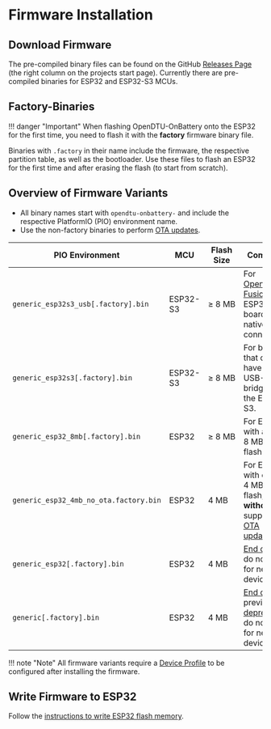 # Firmware Installation

## Download Firmware

The pre-compiled binary files can be found on the GitHub [Releases
Page](https://github.com/hoylabs/OpenDTU-OnBattery/releases) (the right
column on the projects start page). Currently there are pre-compiled binaries
for ESP32 and ESP32-S3 MCUs.

## Factory-Binaries

!!! danger "Important"
    When flashing OpenDTU-OnBattery onto the ESP32 for the first time, you need
    to flash it with the **factory** firmware binary file.

Binaries with `.factory` in their name include the firmware, the respective
partition table, as well as the bootloader. Use these files to flash an ESP32
for the first time and after erasing the flash (to start from scratch).

## Overview of Firmware Variants

* All binary names start with `opendtu-onbattery-` and include the respective
  PlatformIO (PIO) environment name.
* Use the non-factory binaries to perform [OTA updates](update.md).

| PIO Environment                        | MCU      | Flash Size          | Comment                                                                                                                        |
|----------------------------------------|----------|---------------------|--------------------------------------------------------------------------------------------------------------------------------|
| `generic_esp32s3_usb[.factory].bin`    | ESP32-S3 | &ge;&nbsp;8&nbsp;MB | For [OpenDTU Fusion](../3rd_party/opendtu_fusion.md) and ESP32-S3 boards with native USB connection.                           |
| `generic_esp32s3[.factory].bin`        | ESP32-S3 | &ge;&nbsp;8&nbsp;MB | For boards that only have a USB-UART bridge to the ESP32-S3.                                                                   |
| `generic_esp32_8mb[.factory].bin`      | ESP32    | &ge;&nbsp;8&nbsp;MB | For ESP32 with at least 8&nbsp;MB of flash.                                                                                    |
| `generic_esp32_4mb_no_ota.factory.bin` | ESP32    | 4&nbsp;MB           | For ESP32 with only 4&nbsp;MB of flash, **without** support for [OTA updates](update.md).                                      |
| `generic_esp32[.factory].bin`          | ESP32    | 4&nbsp;MB           | [End of Life](howto/upgrade_8mb.md#background), do not use for new devices.                                                    |
| `generic[.factory].bin`                | ESP32    | 4&nbsp;MB           | [End of Life](howto/upgrade_8mb.md#background), previously [deprecated](howto/migrate_generic.md), do not use for new devices. |

!!! note "Note"
    All firmware variants require a [Device Profile](device_profiles.md) to be
    configured after installing the firmware.

## Write Firmware to ESP32

Follow the [instructions to write ESP32 flash memory](flash_esp.md).

